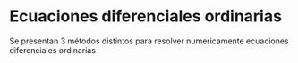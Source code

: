 # Ecuaciones diferenciales ordinarias
Se presentan 3 métodos distintos para resolver numericamente ecuaciones diferenciales ordinarias
